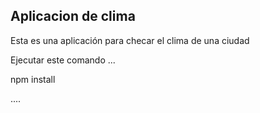 
## Aplicacion de clima

Esta es una aplicación para  checar el clima de una ciudad

Ejecutar este comando
...

npm install

....

